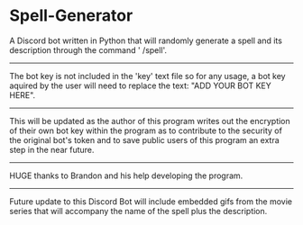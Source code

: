 # Spell-Generator
A Discord bot written in Python that will randomly generate a spell and its description through the command ' /spell'.

--------------------------------------------------------------------------------
The bot key is not included in the 'key' text file so for any usage, a bot key aquired by the user 
will need to replace the text: "ADD YOUR BOT KEY HERE".

--------------------------------------------------------------------------------
This will be updated as the author of this program writes out the encryption of their own bot key
within the program as to contribute to the security of the original bot's token and to save public 
users of this program an extra step in the near future.

--------------------------------------------------------------------------------
HUGE thanks to Brandon and his help developing the program.

--------------------------------------------------------------------------------
Future update to this Discord Bot will include embedded gifs from the 
movie series that will accompany the name of the spell plus the description.

